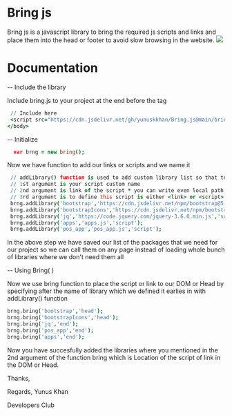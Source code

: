 # Bring js 
Bring js is a javascript library to bring the required js scripts and links and place them into the head or footer to avoid slow browsing in the website.
 ![](https://i.postimg.cc/VvJcCRZG/BringJS.png)
# Documentation

-- Include the library

Include bring.js to your project at the end before the </body> tag
```coffee
 // Include here
 <script src="https://cdn.jsdelivr.net/gh/yunuskkhan/Bring.js@main/bring.js"></script>
</body>
```

-- Initialize

```coffee
  var brng = new bring();
```
Now we have function to add our links or scripts and we name it

```coffee
 // addLibrary() function is used to add custom library list so that to include sspecific library by Library name using bring() functoin
 // 1st argument is your script custom name 
 // 2nd argument is link of the script * you can write even local path in your project
 // 3rd argument is to define this script is either <link> or <script> where <link> will automatically adds rel='stylesheet' attribute to it
 brng.addLibrary('bootstrap','https://cdn.jsdelivr.net/npm/bootstrap@5.0.2/dist/css/bootstrap.min.css','link');
 brng.addLibrary('bootstrapIcons','https://cdn.jsdelivr.net/npm/bootstrap-icons@1.5.0/font/bootstrap-icons.css','link');
 brng.addLibrary('jq','https://code.jquery.com/jquery-3.6.0.min.js','script');
 brng.addLibrary('apps','apps.js','script');
 brng.addLibrary('pos_app','pos_app.js','script');
```
In the above step we have saved our list of the packages that we need for our project so we can call them on any page instead of loading whole bunch of libraries where we don't need them all 

-- Using Bring( )

Now we use bring function to place the script or link to our DOM or Head by specifying after the name of library which we defined it earlies in with addLibrary() function

```coffee
brng.bring('bootstrap','head');
brng.bring('bootstrapIcons','head');
brng.bring('jq','end');
brng.bring('pos_app','end');
brng.bring('apps','end');
```
Now you have succesfully added the libraries where you mentioned in the 2nd argument of the function bring which is Location of the script of link in the DOM or Head.

Thanks,

Regards,
Yunus Khan

Developers Club
